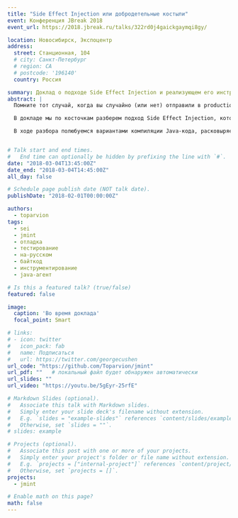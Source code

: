 ```yaml
---
title: "Side Effect Injection или добродетельные костыли"
event: Конференция JBreak 2018
event_url: https://2018.jbreak.ru/talks/322rd0j4gaickgaymqi8gy/

location: Новосибирск, Экспоцентр
address:
  street: Станционная, 104
  # city: Санкт-Петербург
  # region: CA
  # postcode: '196140'
  country: Россия

summary: Доклад о подходе Side Effect Injection и реализующем его инструменте
abstract: |
  Помните тот случай, когда вы случайно (или нет) отправили в production кусочек кода, предназначенный только для теста? Или временно вставили крохотный if’чик, например, с `Thread.sleep()` или логированием для отладки? Знайте, вы не одиноки. Есть куча реальных задач, после решения которых в production частенько уезжает тестовый/отладочный код, превращаясь там в бомбу замедленного действия, попутно преумножая тех.долг и пятно на карме разработчика.

  В докладе мы по косточкам разберем подход Side Effect Injection, который позволит вам внедрять в тестируемое приложение почти любое поведение: задержки, заглушки, логирование, обход безопасности и т.д., но при этом не пачкать репозиторий грязными хаками и даже не пересобирать само приложение.

  В ходе разбора полюбуемся вариантами компиляции Java-кода, расковыряем один кейс модификации байт-кода в JVM, препарируем формальную грамматику Java, а затем поиграем со всем этим на примере реального приложения.


# Talk start and end times.
#   End time can optionally be hidden by prefixing the line with `#`.
date: "2018-03-04T13:45:00Z"
date_end: "2018-03-04T14:45:00Z"
all_day: false

# Schedule page publish date (NOT talk date).
publishDate: "2018-02-01T00:00:00Z"

authors:
  - toparvion
tags:
  - sei
  - jmint
  - отладка
  - тестирование
  - на-русском
  - байткод
  - инструментирование
  - java-агент

# Is this a featured talk? (true/false)
featured: false

image:
  caption: 'Во время доклада'
  focal_point: Smart

# links:
# - icon: twitter
#   icon_pack: fab
#   name: Подписаться
#   url: https://twitter.com/georgecushen
url_code: "https://github.com/Toparvion/jmint"
url_pdf: ""   # локальный файл будет обнаружен автоматически
url_slides: ""
url_video: "https://youtu.be/5gEyr-25rfE"

# Markdown Slides (optional).
#   Associate this talk with Markdown slides.
#   Simply enter your slide deck's filename without extension.
#   E.g. `slides = "example-slides"` references `content/slides/example-slides.md`.
#   Otherwise, set `slides = ""`.
# slides: example

# Projects (optional).
#   Associate this post with one or more of your projects.
#   Simply enter your project's folder or file name without extension.
#   E.g. `projects = ["internal-project"]` references `content/project/deep-learning/index.md`.
#   Otherwise, set `projects = []`.
projects:
  - jmint

# Enable math on this page?
math: false
---
```

